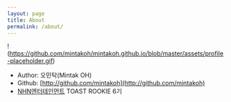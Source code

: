 ```yaml
---
layout: page
title: About
permalink: /about/
---
```


!(https://github.com/mintakoh/mintakoh.github.io/blob/master/assets/profile-placeholder.gif)
* Author: 오민탁(Mintak OH)
* Github: [http://github.com/mintakoh](http://github.com/mintakoh)
* [NHN엔터테인먼트](https://www.nhnent.com/ko/index.nhn) TOAST ROOKIE 6기
